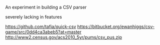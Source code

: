 An experiment in building a CSV parser

severely lacking in features

https://github.com/tafia/quick-csv
https://bitbucket.org/ewanhiggs/csv-game/src/0dd4ca3abeb5?at=master
http://www2.census.gov/acs2010_5yr/pums/csv_pus.zip